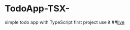 # TodoApp-TSX-
simple todo app with TypeScript
first project use it 
##[live](https://timely-smakager-5cd3e2.netlify.app/)

